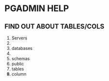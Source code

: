 # PGADMIN HELP

## FIND OUT ABOUT TABLES/COLS
1. Servers
2. <server name>
3. databases
4. <database name>
5. schemas
6. public
7. tables
8. <table name>
9. column